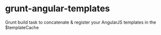 grunt-angular-templates
=======================

Grunt build task to concatenate &amp; register your AngularJS templates in the $templateCache